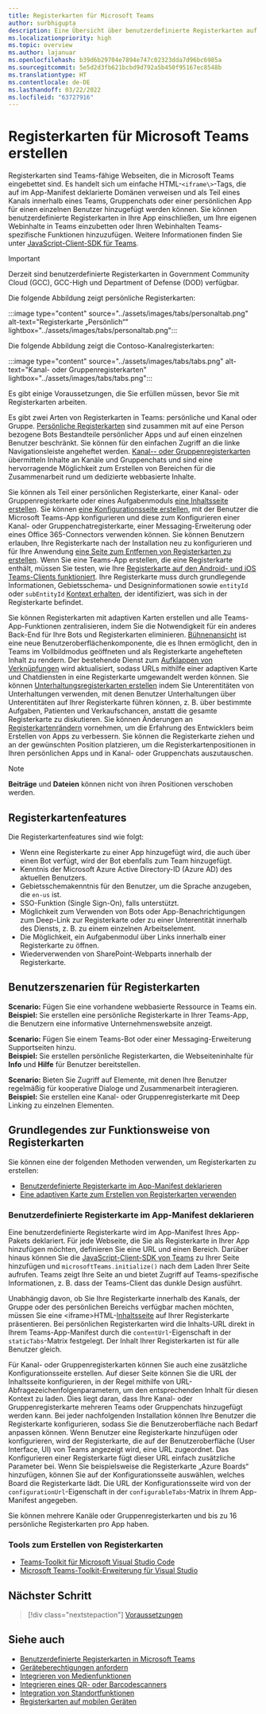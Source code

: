 ```yaml
---
title: Registerkarten für Microsoft Teams
author: surbhigupta
description: Eine Übersicht über benutzerdefinierte Registerkarten auf der Teams-Plattform
ms.localizationpriority: high
ms.topic: overview
ms.author: lajanuar
ms.openlocfilehash: b39d6b29704e7894e747c02323dda7d96bc6985a
ms.sourcegitcommit: 5e5d2d3fb621bcbd9d792a5b450f95167ec8548b
ms.translationtype: HT
ms.contentlocale: de-DE
ms.lasthandoff: 03/22/2022
ms.locfileid: "63727916"
---
```

# <a name="build-tabs-for-microsoft-teams"></a>Registerkarten für Microsoft Teams erstellen

Registerkarten sind Teams-fähige Webseiten, die in Microsoft Teams eingebettet sind. Es handelt sich um einfache HTML-`<iframe\>`-Tags, die auf im App-Manifest deklarierte Domänen verweisen und als Teil eines Kanals innerhalb eines Teams, Gruppenchats oder einer persönlichen App für einen einzelnen Benutzer hinzugefügt werden können. Sie können benutzerdefinierte Registerkarten in Ihre App einschließen, um Ihre eigenen Webinhalte in Teams einzubetten oder Ihren Webinhalten Teams-spezifische Funktionen hinzuzufügen. Weitere Informationen finden Sie unter [JavaScript-Client-SDK für Teams](/javascript/api/overview/msteams-client).

> [!IMPORTANT]
> Derzeit sind benutzerdefinierte Registerkarten in Government Community Cloud (GCC), GCC-High und Department of Defense (DOD) verfügbar.

Die folgende Abbildung zeigt persönliche Registerkarten:

:::image type="content" source="../assets/images/tabs/personaltab.png" alt-text="Registerkarte „Persönlich“" lightbox="../assets/images/tabs/personaltab.png":::

Die folgende Abbildung zeigt die Contoso-Kanalregisterkarten:

:::image type="content" source="../assets/images/tabs/tabs.png" alt-text="Kanal- oder Gruppenregisterkarten" lightbox="../assets/images/tabs/tabs.png":::

Es gibt einige Voraussetzungen, die Sie erfüllen müssen, bevor Sie mit Registerkarten arbeiten.

Es gibt zwei Arten von Registerkarten in Teams: persönliche und Kanal oder Gruppe. [Persönliche Registerkarten](~/tabs/how-to/create-personal-tab.md) sind zusammen mit auf eine Person bezogene Bots Bestandteile persönlicher Apps und auf einen einzelnen Benutzer beschränkt. Sie können für den einfachen Zugriff an die linke Navigationsleiste angeheftet werden. [Kanal-- oder Gruppenregisterkarten](~/tabs/how-to/create-channel-group-tab.md) übermitteln Inhalte an Kanäle und Gruppenchats und sind eine hervorragende Möglichkeit zum Erstellen von Bereichen für die Zusammenarbeit rund um dedizierte webbasierte Inhalte.

Sie können als Teil einer persönlichen Registerkarte, einer Kanal- oder Gruppenregisterkarte oder eines Aufgabenmoduls [eine Inhaltsseite erstellen](~/tabs/how-to/create-tab-pages/content-page.md). Sie können [eine Konfigurationsseite erstellen](~/tabs/how-to/create-tab-pages/configuration-page.md), mit der Benutzer die Microsoft Teams-App konfigurieren und diese zum Konfigurieren einer Kanal- oder Gruppenchatregisterkarte, einer Messaging-Erweiterung oder eines Office 365-Connectors verwenden können. Sie können Benutzern erlauben, Ihre Registerkarte nach der Installation neu zu konfigurieren und für Ihre Anwendung [eine Seite zum Entfernen von Registerkarten zu erstellen](~/tabs/how-to/create-tab-pages/removal-page.md). Wenn Sie eine Teams-App erstellen, die eine Registerkarte enthält, müssen Sie testen, wie Ihre [Registerkarte auf den Android- und iOS Teams-Clients funktioniert](~/tabs/design/tabs-mobile.md). Ihre Registerkarte muss durch grundlegende Informationen, Gebietsschema- und Designinformationen sowie `entityId` oder `subEntityId` [Kontext erhalten](~/tabs/how-to/access-teams-context.md), der identifiziert, was sich in der Registerkarte befindet.

Sie können Registerkarten mit adaptiven Karten erstellen und alle Teams-App-Funktionen zentralisieren, indem Sie die Notwendigkeit für ein anderes Back-End für Ihre Bots und Registerkarten eliminieren. [Bühnenansicht](~/tabs/tabs-link-unfurling.md) ist eine neue Benutzeroberflächenkomponente, die es Ihnen ermöglicht, den in Teams im Vollbildmodus geöffneten und als Registerkarte angehefteten Inhalt zu rendern. Der bestehende Dienst zum [Aufklappen von Verknüpfungen](~/tabs/tabs-link-unfurling.md) wird aktualisiert, sodass URLs mithilfe einer adaptiven Karte und Chatdiensten in eine Registerkarte umgewandelt werden können. Sie können [Unterhaltungsregisterkarten erstellen](~/tabs/how-to/conversational-tabs.md) indem Sie Unterentitäten von Unterhaltungen verwenden, mit denen Benutzer Unterhaltungen über Unterentitäten auf Ihrer Registerkarte führen können, z. B. über bestimmte Aufgaben, Patienten und Verkaufschancen, anstatt die gesamte Registerkarte zu diskutieren. Sie können Änderungen an [Registerkartenrändern](~/resources/removing-tab-margins.md) vornehmen, um die Erfahrung des Entwicklers beim Erstellen von Apps zu verbessern. Sie können die Registerkarte ziehen und an der gewünschten Position platzieren, um die Registerkartenpositionen in Ihren persönlichen Apps und in Kanal- oder Gruppenchats auszutauschen.

> [!NOTE]
> **Beiträge** und **Dateien** können nicht von ihren Positionen verschoben werden.

## <a name="tab-features"></a>Registerkartenfeatures

Die Registerkartenfeatures sind wie folgt:

* Wenn eine Registerkarte zu einer App hinzugefügt wird, die auch über einen Bot verfügt, wird der Bot ebenfalls zum Team hinzugefügt.
* Kenntnis der Microsoft Azure Active Directory-ID (Azure AD) des aktuellen Benutzers.
* Gebietsschemakenntnis für den Benutzer, um die Sprache anzugeben, die `en-us` ist.
* SSO-Funktion (Single Sign-On), falls unterstützt.
* Möglichkeit zum Verwenden von Bots oder App-Benachrichtigungen zum Deep-Link zur Registerkarte oder zu einer Unterentität innerhalb des Diensts, z. B. zu einem einzelnen Arbeitselement.
* Die Möglichkeit, ein Aufgabenmodul über Links innerhalb einer Registerkarte zu öffnen.
* Wiederverwenden von SharePoint-Webparts innerhalb der Registerkarte.

## <a name="tabs-user-scenarios"></a>Benutzerszenarien für Registerkarten

**Scenario:** Fügen Sie eine vorhandene webbasierte Ressource in Teams ein. \
**Beispiel:** Sie erstellen eine persönliche Registerkarte in Ihrer Teams-App, die Benutzern eine informative Unternehmenswebsite anzeigt.

**Scenario:** Fügen Sie einem Teams-Bot oder einer Messaging-Erweiterung Supportseiten hinzu. \
**Beispiel:** Sie erstellen persönliche Registerkarten, die Webseiteninhalte für **Info** und **Hilfe** für Benutzer bereitstellen.

**Scenario:** Bieten Sie Zugriff auf Elemente, mit denen Ihre Benutzer regelmäßig für kooperative Dialoge und Zusammenarbeit interagieren. \
**Beispiel:** Sie erstellen eine Kanal- oder Gruppenregisterkarte mit Deep Linking zu einzelnen Elementen.

## <a name="understand-how-tabs-work"></a>Grundlegendes zur Funktionsweise von Registerkarten

Sie können eine der folgenden Methoden verwenden, um Registerkarten zu erstellen:

* [Benutzerdefinierte Registerkarte im App-Manifest deklarieren](#declare-custom-tab-in-app-manifest)
* [Eine adaptiven Karte zum Erstellen von Registerkarten verwenden](~/tabs/how-to/build-adaptive-card-tabs.md)

### <a name="declare-custom-tab-in-app-manifest"></a>Benutzerdefinierte Registerkarte im App-Manifest deklarieren

Eine benutzerdefinierte Registerkarte wird im App-Manifest Ihres App-Pakets deklariert. Für jede Webseite, die Sie als Registerkarte in Ihrer App hinzufügen möchten, definieren Sie eine URL und einen Bereich. Darüber hinaus können Sie die [JavaScript-Client-SDK von Teams](/javascript/api/overview/msteams-client) zu Ihrer Seite hinzufügen und `microsoftTeams.initialize()` nach dem Laden Ihrer Seite aufrufen. Teams zeigt Ihre Seite an und bietet Zugriff auf Teams-spezifische Informationen, z. B. dass der Teams-Client das dunkle Design ausführt.

Unabhängig davon, ob Sie Ihre Registerkarte innerhalb des Kanals, der Gruppe oder des persönlichen Bereichs verfügbar machen möchten, müssen Sie eine <iframe\>HTML-[Inhaltsseite](~/tabs/how-to/create-tab-pages/content-page.md) auf Ihrer Registerkarte präsentieren. Bei persönlichen Registerkarten wird die Inhalts-URL direkt in Ihrem Teams-App-Manifest durch die `contentUrl`-Eigenschaft in der `staticTabs`-Matrix festgelegt. Der Inhalt Ihrer Registerkarten ist für alle Benutzer gleich.

Für Kanal- oder Gruppenregisterkarten können Sie auch eine zusätzliche Konfigurationsseite erstellen. Auf dieser Seite können Sie die URL der Inhaltsseite konfigurieren, in der Regel mithilfe von URL-Abfragezeichenfolgenparametern, um den entsprechenden Inhalt für diesen Kontext zu laden. Dies liegt daran, dass Ihre Kanal- oder Gruppenregisterkarte mehreren Teams oder Gruppenchats hinzugefügt werden kann. Bei jeder nachfolgenden Installation können Ihre Benutzer die Registerkarte konfigurieren, sodass Sie die Benutzeroberfläche nach Bedarf anpassen können. Wenn Benutzer eine Registerkarte hinzufügen oder konfigurieren, wird der Registerkarte, die auf der Benutzeroberfläche (User Interface, UI) von Teams angezeigt wird, eine URL zugeordnet. Das Konfigurieren einer Registerkarte fügt dieser URL einfach zusätzliche Parameter bei. Wenn Sie beispielsweise die Registerkarte „Azure Boards“ hinzufügen, können Sie auf der Konfigurationsseite auswählen, welches Board die Registerkarte lädt. Die URL der Konfigurationsseite wird von der `configurationUrl`-Eigenschaft in der `configurableTabs`-Matrix in Ihrem App-Manifest angegeben.

Sie können mehrere Kanäle oder Gruppenregisterkarten und bis zu 16 persönliche Registerkarten pro App haben.

### <a name="tools-to-build-tabs"></a>Tools zum Erstellen von Registerkarten

* [Teams-Toolkit für Microsoft Visual Studio Code](../toolkit/visual-studio-code-overview.md)
* [Microsoft Teams-Toolkit-Erweiterung für Visual Studio](../toolkit/visual-studio-overview.md)

## <a name="next-step"></a>Nächster Schritt

> [!div class="nextstepaction"]
> [Voraussetzungen](~/tabs/how-to/tab-requirements.md)

## <a name="see-also"></a>Siehe auch

* [Benutzerdefinierte Registerkarten in Microsoft Teams](/microsoftteams/built-in-custom-tabs#develop-custom-tabs)
* [Geräteberechtigungen anfordern](../concepts/device-capabilities/native-device-permissions.md)
* [Integrieren von Medienfunktionen](../concepts/device-capabilities/mobile-camera-image-permissions.md)
* [Integrieren eines QR- oder Barcodescanners](../concepts/device-capabilities/qr-barcode-scanner-capability.md)
* [Integration von Standortfunktionen](../concepts/device-capabilities/location-capability.md)
* [Registerkarten auf mobilen Geräten](design/tabs-mobile.md#tabs-on-mobile)
